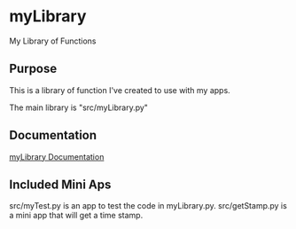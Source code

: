 # myLibrary

 My Library of Functions

## Purpose

 This is a library of function I've created to use with my apps.

 The main library is "src/myLibrary.py"

## Documentation

[myLibrary Documentation](/src/myLibrary_py_Method_Guide.md)

## Included Mini Aps

 src/myTest.py is an app to test the code in myLibrary.py.
 src/getStamp.py is a mini app that will get a time stamp.
